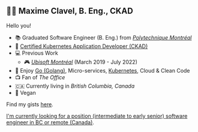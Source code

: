 ## 👨‍💻 Maxime Clavel, B. Eng., CKAD

Hello you!

- 📚 Graduated Software Engineer (B. Eng.) from *[Polytechnique Montréal](https://www.polymtl.ca/)*
- 📃 [Certified Kubernetes Application Developer (CKAD)](https://www.cncf.io/certification/ckad/)
- 💻 Previous Work
  - 🎮 *[Ubisoft Montréal](https://montreal.ubisoft.com/)* (March 2019 - July 2022)
- 🖤 Enjoy [Go (Golang)](https://go.dev/), Micro-services, [Kubernetes](https://kubernetes.io/), Cloud & Clean Code
- 📺 Fan of *The Office*
- 🇨🇦 Currently living in *British Columbia, Canada*
- 🌱 Vegan

Find my gists [here](https://gist.github.com/maxclav).

[I'm currently looking for a position (intermediate to early senior) software engineer in BC or remote (Canada)](https://www.linkedin.com/in/maxime-clavel/).
